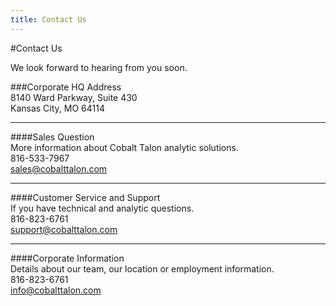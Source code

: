 ```yaml
---
title: Contact Us
---
```

#Contact Us

We look forward to hearing from you soon.

###Corporate HQ Address<br />
8140 Ward Parkway, Suite 430<br />
Kansas City, MO 64114<br />

---

####Sales Question<br/>
More information about Cobalt Talon analytic solutions.<br/>
816-533-7967<br/>
[sales@cobalttalon.com](mailto://info@cobalttalon.com)

---
####Customer Service and Support<br/>
If you have technical and analytic questions.<br/>
816-823-6761<br/>
[support@cobalttalon.com](mailto://support@cobalttalon.com)

---
####Corporate Information<br/>
Details about our team, our location or employment information.<br/>
816-823-6761<br/>
[info@cobalttalon.com](mailto://info@cobalttalon.com)